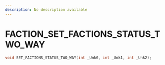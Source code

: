 ```yaml
---
description: No description available 
---
```


# FACTION\_SET_FACTIONS_STATUS_TWO_WAY

```cpp
void SET_FACTIONS_STATUS_TWO_WAY(int _Unk0, int _Unk1, int _Unk2);
```